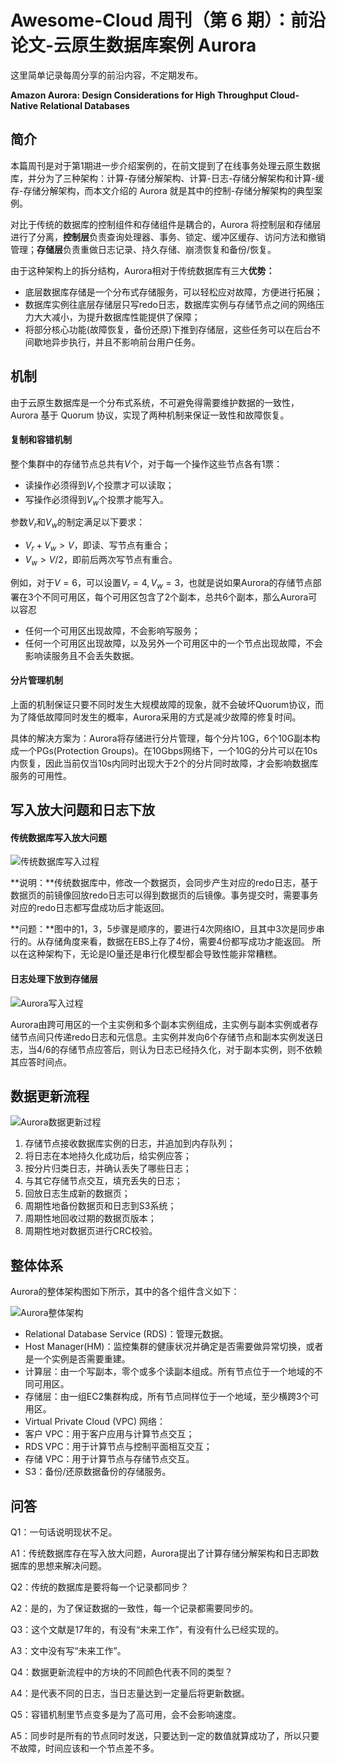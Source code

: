 # Awesome-Cloud 周刊（第 6 期）：前沿论文-云原生数据库案例 Aurora


这里简单记录每周分享的前沿内容，不定期发布。

**Amazon Aurora: Design Considerations for High Throughput Cloud-Native Relational Databases**



## 简介

本篇周刊是对于第1期进一步介绍案例的，在前文提到了在线事务处理云原生数据库，并分为了三种架构：计算-存储分解架构、计算-日志-存储分解架构和计算-缓存-存储分解架构，而本文介绍的 Aurora 就是其中的控制-存储分解架构的典型案例。

对比于传统的数据库的控制组件和存储组件是耦合的，Aurora 将控制层和存储层进行了分离，**控制层**负责查询处理器、事务、锁定、缓冲区缓存、访问方法和撤销管理；**存储层**负责重做日志记录、持久存储、崩溃恢复和备份/恢复。

由于这种架构上的拆分结构，Aurora相对于传统数据库有三大**优势：**

- 底层数据库存储是一个分布式存储服务，可以轻松应对故障，方便进行拓展；
- 数据库实例往底层存储层只写redo日志，数据库实例与存储节点之间的网络压力大大减小，为提升数据库性能提供了保障；
- 将部分核心功能(故障恢复，备份还原)下推到存储层，这些任务可以在后台不间歇地异步执行，并且不影响前台用户任务。

## 机制

由于云原生数据库是一个分布式系统，不可避免得需要维护数据的一致性，Aurora 基于 Quorum 协议，实现了两种机制来保证一致性和故障恢复。

#### 复制和容错机制

整个集群中的存储节点总共有$V$个，对于每一个操作这些节点各有1票：

- 读操作必须得到$V_r$个投票才可以读取；
- 写操作必须得到$V_w$个投票才能写入。

参数$V_r$和$V_w$的制定满足以下要求：

- $V_r+V_w>V$，即读、写节点有重合；
- $V_w>V/2$，即前后两次写节点有重合。

例如，对于$V=6$，可以设置$V_r=4,V_w=3$，也就是说如果Aurora的存储节点部署在3个不同可用区，每个可用区包含了2个副本，总共6个副本，那么Aurora可以容忍

- 任何一个可用区出现故障，不会影响写服务；
- 任何一个可用区出现故障，以及另外一个可用区中的一个节点出现故障，不会影响读服务且不会丢失数据。

#### 分片管理机制

上面的机制保证只要不同时发生大规模故障的现象，就不会破坏Quorum协议，而为了降低故障同时发生的概率，Aurora采用的方式是减少故障的修复时间。

具体的解决方案为：Aurora将存储进行分片管理，每个分片10G，6个10G副本构成一个PGs(Protection Groups)。在10Gbps网络下，一个10G的分片可以在10s内恢复，因此当前仅当10s内同时出现大于2个的分片同时故障，才会影响数据库服务的可用性。

## 写入放大问题和日志下放

#### 传统数据库写入放大问题

![传统数据库写入过程](../images/issue-6-1.png)

**说明：**传统数据库中，修改一个数据页，会同步产生对应的redo日志，基于数据页的前镜像回放redo日志可以得到数据页的后镜像。事务提交时，需要事务对应的redo日志都写盘成功后才能返回。

**问题：**图中的1，3，5步骤是顺序的，要进行4次网络IO，且其中3次是同步串行的。从存储角度来看，数据在EBS上存了4份，需要4份都写成功才能返回。 所以在这种架构下，无论是IO量还是串行化模型都会导致性能非常糟糕。

#### 日志处理下放到存储层

![Aurora写入过程](../images/issue-6-2.png)

Aurora由跨可用区的一个主实例和多个副本实例组成，主实例与副本实例或者存储节点间只传递redo日志和元信息。主实例并发向6个存储节点和副本实例发送日志，当4/6的存储节点应答后，则认为日志已经持久化，对于副本实例，则不依赖其应答时间点。

## 数据更新流程

![Aurora数据更新过程](../images/issue-6-3.png)

1. 存储节点接收数据库实例的日志，并追加到内存队列；
2. 将日志在本地持久化成功后，给实例应答；
3. 按分片归类日志，并确认丢失了哪些日志；
4. 与其它存储节点交互，填充丢失的日志；
5. 回放日志生成新的数据页；
6. 周期性地备份数据页和日志到S3系统；
7. 周期性地回收过期的数据页版本；
8. 周期性地对数据页进行CRC校验。

## 整体体系

Aurora的整体架构图如下所示，其中的各个组件含义如下：

![Aurora整体架构](../images/issue-6-4.png)

- Relational Database Service (RDS)：管理元数据。
- Host Manager(HM)：监控集群的健康状况并确定是否需要做异常切换，或者是一个实例是否需要重建。
- 计算层：由一个写副本，零个或多个读副本组成。所有节点位于一个地域的不同可用区。
- 存储层：由一组EC2集群构成，所有节点同样位于一个地域，至少横跨3个可用区。
- Virtual Private Cloud (VPC) 网络：
- 客户 VPC：用于客户应用与计算节点交互；
- RDS VPC：用于计算节点与控制平面相互交互；
- 存储 VPC：用于计算节点与存储节点交互。
- S3：备份/还原数据备份的存储服务。



## 问答

Q1：一句话说明现状不足。

A1：传统数据库存在写入放大问题，Aurora提出了计算存储分解架构和日志即数据库的思想来解决问题。

Q2：传统的数据库是要将每一个记录都同步？

A2：是的，为了保证数据的一致性，每一个记录都需要同步的。

Q3：这个文献是17年的，有没有“未来工作”，有没有什么已经实现的。

A3：文中没有写“未来工作”。

Q4：数据更新流程中的方块的不同颜色代表不同的类型？

A4：是代表不同的日志，当日志量达到一定量后将更新数据。

Q5：容错机制里节点变多是为了高可用，会不会影响速度。

A5：同步时是所有的节点同时发送，只要达到一定的数值就算成功了，所以只要不故障，时间应该和一个节点差不多。
